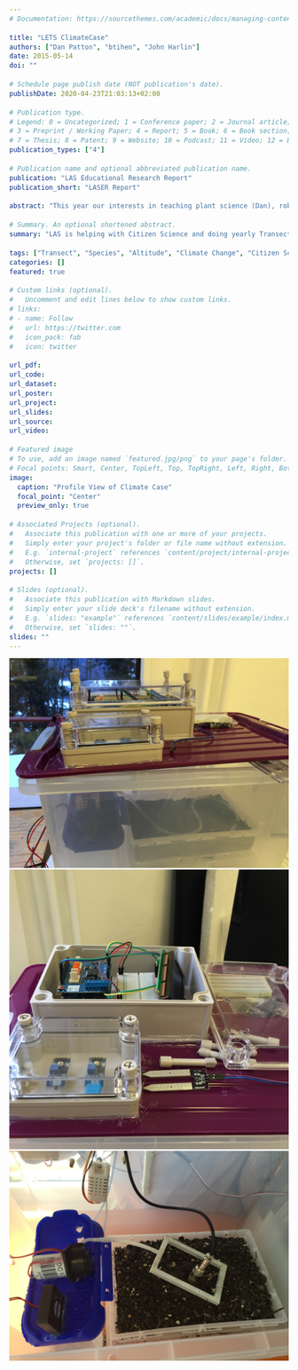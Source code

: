 ```yaml
---
# Documentation: https://sourcethemes.com/academic/docs/managing-content/

title: "LETS ClimateCase"
authors: ["Dan Patton", "btihen", "John Harlin"]
date: 2015-05-14
doi: ""

# Schedule page publish date (NOT publication's date).
publishDate: 2020-04-23T21:03:13+02:00

# Publication type.
# Legend: 0 = Uncategorized; 1 = Conference paper; 2 = Journal article;
# 3 = Preprint / Working Paper; 4 = Report; 5 = Book; 6 = Book section;
# 7 = Thesis; 8 = Patent; 9 = Website; 10 = Podcast; 11 = Video; 12 = Blog
publication_types: ["4"]

# Publication name and optional abbreviated publication name.
publication: "LAS Educational Research Report"
publication_short: "LASER Report"

abstract: "This year our interests in teaching plant science (Dan), robotics (Bill), and ecology-based climate research (John) came together nicely through a combination of hard work and collaboration into the creation of a ClimateCase that, with sensors, actuators, 3D-printed parts, and microcontrollers, can create ecology-in-a-box, including replicating the outside climate inside the classroom."

# Summary. An optional shortened abstract.
summary: "LAS is helping with Citizen Science and doing yearly Transect studies on species, we also wanted to build a way to simulate projected changes and see if we could assess plant survivability."

tags: ["Transect", "Species", "Altitude", "Climate Change", "Citizen Science", "Robotics", "Plant Science", "3-D Printing"]
categories: []
featured: true

# Custom links (optional).
#   Uncomment and edit lines below to show custom links.
# links:
# - name: Follow
#   url: https://twitter.com
#   icon_pack: fab
#   icon: twitter

url_pdf:
url_code:
url_dataset:
url_poster:
url_project:
url_slides:
url_source:
url_video:

# Featured image
# To use, add an image named `featured.jpg/png` to your page's folder. 
# Focal points: Smart, Center, TopLeft, Top, TopRight, Left, Right, BottomLeft, Bottom, BottomRight.
image:
  caption: "Profile View of Climate Case"
  focal_point: "Center"
  preview_only: true

# Associated Projects (optional).
#   Associate this publication with one or more of your projects.
#   Simply enter your project's folder or file name without extension.
#   E.g. `internal-project` references `content/project/internal-project/index.md`.
#   Otherwise, set `projects: []`.
projects: []

# Slides (optional).
#   Associate this publication with Markdown slides.
#   Simply enter your slide deck's filename without extension.
#   E.g. `slides: "example"` references `content/slides/example/index.md`.
#   Otherwise, set `slides: ""`.
slides: ""
---
```


![Climate Case Profile](climate_case_profile.jpeg)
![Climate Case Electronics](climate_case_electronics.jpeg)
![Climate Case Grow Space](climate_case_internal.jpeg)